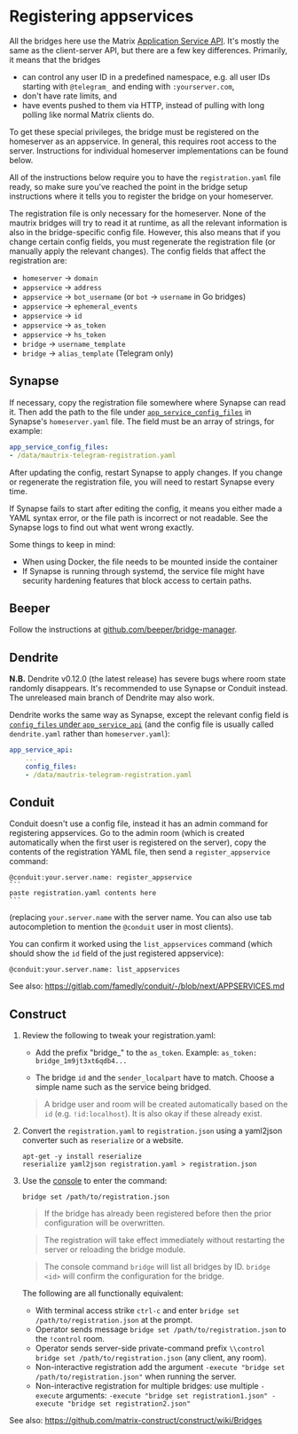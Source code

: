# Registering appservices
All the bridges here use the Matrix [Application Service API]. It's mostly the
same as the client-server API, but there are a few key differences. Primarily,
it means that the bridges

* can control any user ID in a predefined namespace, e.g. all user IDs starting
  with `@telegram_` and ending with `:yourserver.com`,
* don't have rate limits, and
* have events pushed to them via HTTP, instead of pulling with long polling
  like normal Matrix clients do.

To get these special privileges, the bridge must be registered on the
homeserver as an appservice. In general, this requires root access to the
server. Instructions for individual homeserver implementations can be found
below.

All of the instructions below require you to have the `registration.yaml` file
ready, so make sure you've reached the point in the bridge setup instructions
where it tells you to register the bridge on your homeserver.

The registration file is only necessary for the homeserver. None of the mautrix
bridges will try to read it at runtime, as all the relevant information is also
in the bridge-specific config file. However, this also means that if you change
certain config fields, you must regenerate the registration file (or manually
apply the relevant changes). The config fields that affect the registration are:

* `homeserver` -> `domain`
* `appservice` -> `address`
* `appservice` -> `bot_username` (or `bot` -> `username` in Go bridges)
* `appservice` -> `ephemeral_events`
* `appservice` -> `id`
* `appservice` -> `as_token`
* `appservice` -> `hs_token`
* `bridge` -> `username_template`
* `bridge` -> `alias_template` (Telegram only)

[Application Service API]: https://spec.matrix.org/v1.2/application-service-api/

## Synapse
If necessary, copy the registration file somewhere where Synapse can read it.
Then add the path to the file under [`app_service_config_files`] in Synapse's
`homeserver.yaml` file. The field must be an array of strings, for example:

```yaml
app_service_config_files:
- /data/mautrix-telegram-registration.yaml
```

After updating the config, restart Synapse to apply changes. If you change or
regenerate the registration file, you will need to restart Synapse every time.

If Synapse fails to start after editing the config, it means you either made a
YAML syntax error, or the file path is incorrect or not readable. See the
Synapse logs to find out what went wrong exactly.

Some things to keep in mind:

* When using Docker, the file needs to be mounted inside the container
* If Synapse is running through systemd, the service file might have security
  hardening features that block access to certain paths.

[`app_service_config_files`]: https://github.com/matrix-org/synapse/blob/v1.51.0/docs/sample_config.yaml#L1514-L1518

## Beeper
Follow the instructions at [github.com/beeper/bridge-manager](https://github.com/beeper/bridge-manager).

## Dendrite
**N.B.** Dendrite v0.12.0 (the latest release) has severe bugs where room state
randomly disappears. It's recommended to use Synapse or Conduit instead.
The unreleased main branch of Dendrite may also work.

Dendrite works the same way as Synapse, except the relevant config field is
[`config_files` under `app_service_api`](https://github.com/matrix-org/dendrite/blob/v0.6.0/dendrite-config.yaml#L130-L131)
(and the config file is usually called `dendrite.yaml` rather than `homeserver.yaml`):

```yaml
app_service_api:
    ...
    config_files:
    - /data/mautrix-telegram-registration.yaml
```

## Conduit
Conduit doesn't use a config file, instead it has an admin command for
registering appservices. Go to the admin room (which is created automatically
when the first user is registered on the server), copy the contents of the
registration YAML file, then send a `register_appservice` command:

~~~
@conduit:your.server.name: register_appservice
```
paste registration.yaml contents here
```
~~~

(replacing `your.server.name` with the server name. You can also use tab
autocompletion to mention the `@conduit` user in most clients).

You can confirm it worked using the `list_appservices` command (which should
show the `id` field of the just registered appservice):

```
@conduit:your.server.name: list_appservices
```

See also: <https://gitlab.com/famedly/conduit/-/blob/next/APPSERVICES.md>

## Construct

1. Review the following to tweak your registration.yaml:

    - Add the prefix "bridge_" to the `as_token`. Example: `as_token: bridge_1m9jt3xt6qdb4...`

    - The bridge `id` and the `sender_localpart` have to match. Choose a simple name such as the service being bridged.

    > A bridge user and room will be created automatically based on the `id` (e.g. `!id:localhost`). It is also okay if these already exist.


2. Convert the `registration.yaml` to `registration.json` using a yaml2json converter such as `reserialize` or a website.

    ```
    apt-get -y install reserialize
    reserialize yaml2json registration.yaml > registration.json
    ```

3. Use the [console](https://github.com/matrix-construct/construct/wiki/Useful-console-command-examples) to enter the command:

    ```
    bridge set /path/to/registration.json
    ```

    > If the bridge has already been registered before then the prior configuration will be overwritten.

 	> The registration will take effect immediately without restarting the server or reloading the bridge module.

    > The console command `bridge` will list all bridges by ID. `bridge <id>` will confirm the configuration for the bridge.

	The following are all functionally equivalent:
	- With terminal access strike `ctrl-c` and enter `bridge set /path/to/registration.json` at the prompt.
	- Operator sends message `bridge set /path/to/registration.json` to the `!control` room.
	- Operator sends server-side private-command prefix `\\control bridge set /path/to/registration.json` (any client, any room).
	- Non-interactive registration add the argument `-execute "bridge set /path/to/registration.json"` when running the server.
	- Non-interactive registration for multiple bridges: use multiple `-execute` arguments: `-execute "bridge set registration1.json" -execute "bridge set registration2.json"`

See also: <https://github.com/matrix-construct/construct/wiki/Bridges>

